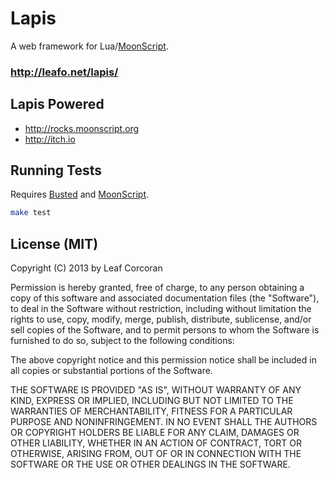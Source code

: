 # Lapis

A web framework for Lua/[MoonScript][1].

### <http://leafo.net/lapis/>

## Lapis Powered

  * <http://rocks.moonscript.org>
  * <http://itch.io>

## Running Tests

Requires [Busted][2] and [MoonScript][1].

```bash
make test
```

## License (MIT)

Copyright (C) 2013 by Leaf Corcoran

Permission is hereby granted, free of charge, to any person obtaining a copy
of this software and associated documentation files (the "Software"), to deal
in the Software without restriction, including without limitation the rights
to use, copy, modify, merge, publish, distribute, sublicense, and/or sell
copies of the Software, and to permit persons to whom the Software is
furnished to do so, subject to the following conditions:

The above copyright notice and this permission notice shall be included in
all copies or substantial portions of the Software.

THE SOFTWARE IS PROVIDED "AS IS", WITHOUT WARRANTY OF ANY KIND, EXPRESS OR
IMPLIED, INCLUDING BUT NOT LIMITED TO THE WARRANTIES OF MERCHANTABILITY,
FITNESS FOR A PARTICULAR PURPOSE AND NONINFRINGEMENT. IN NO EVENT SHALL THE
AUTHORS OR COPYRIGHT HOLDERS BE LIABLE FOR ANY CLAIM, DAMAGES OR OTHER
LIABILITY, WHETHER IN AN ACTION OF CONTRACT, TORT OR OTHERWISE, ARISING FROM,
OUT OF OR IN CONNECTION WITH THE SOFTWARE OR THE USE OR OTHER DEALINGS IN
THE SOFTWARE.

 [1]: http://moonscript.org
 [2]: http://olivinelabs.com/busted/

